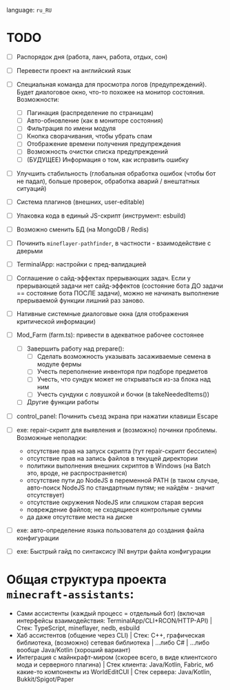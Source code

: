 language: `ru_RU`

# TODO

- [ ] Распорядок дня (работа, ланч, работа, отдых, сон)
- [ ] Перевести проект на английский язык
- [ ] Специальная команда для просмотра логов (предупреждений). Будет диалоговое окно, что-то похожее на монитор состояния.
  Возможности:
  - [ ] Пагинация (распределение по страницам)
  - [ ] Авто-обновление (как в мониторе состояния)
  - [ ] Фильтрация по имени модуля
  - [ ] Кнопка сворачивания, чтобы убрать спам
  - [ ] Отображение времени получения предупреждения 
  - [ ] Возможность очистки списка предупреждений
  - [ ] (БУДУЩЕЕ) Информация о том, как исправить ошибку
- [ ] Улучшить стабильность (глобальная обработка ошибок (чтобы бот не падал), больше проверок, обработка аварий / внештатных ситуаций)
- [ ] Система плагинов (внешних, user-editable)
- [ ] Упаковка кода в единый JS-скрипт (инструмент: esbuild)
- [ ] Возможно сменить БД (на MongoDB / Redis)
- [ ] Починить `mineflayer-pathfinder`, в частности - взаимодействие с дверьми
- [ ] TerminalApp: настройки с пред-валидацией
- [ ] Соглашение о сайд-эффектах прерывающих задач. Если у прерывающей задачи нет сайд-эффектов (состояние бота ДО задачи == состояние бота ПОСЛЕ задачи), можно не начинать выполнение прерываемой функции лишний раз заново.
- [ ] Нативные системные диалоговые окна (для отображения критической информации)

- [ ] Mod_Farm (farm.ts): привести в адекватное рабочее состоянее
  - [ ] Завершить работу над prepare():
    - [ ] Сделать возможность указывать засаживаемые семена в модуле фермы
    - [ ] Учесть переполнение инвенторя при подборе предметов
    - [ ] Учесть, что сундук может не открываться из-за блока над ним
    - [ ] Учесть сундуки с ловушкой и бочки (в takeNeededItems())
  - [ ] Другие функции работы
 
- [ ] control_panel: Починить съезд экрана при нажатии клавиши Escape

- [ ] exe: repair-скрипт для выявления и (возможно) починки проблемы. Возможные неполадки:
  - отсутствие прав на запуск скрипта (тут repair-скрипт бессилен)
  - отсутствие прав на запись файлов в текущей директории
  - политики выполнения внешних скриптов в Windows (на Batch это, вроде, не распространяется)
  - отсутствие пути до NodeJS в переменной PATH (в таком случае, авто-поиск NodeJS по стандартным путям; не найдём - значит отсутствует)
  - отсутствие окружения NodeJS или слишком старая версия
  - повреждение файлов; не сходящиеся контрольные суммы
  - да даже отсутствие места на диске
- [ ] exe: авто-определение языка пользователя до создания файла конфигурации
- [ ] exe: Быстрый гайд по синтаксису INI внутри файла конфигурации



# Общая структура проекта `minecraft-assistants`:

- Сами ассистенты (каждый процесс = отдельный бот) (включая интерфейсы взаимодействия: TerminalApp/CLI+RCON/HTTP-API)
    | Стек: TypeScript, mineflayer, nedb, esbuild
- Хаб ассистентов (общение через CLI)
    | Стек: C++, графическая библиотека, (возможно) сетевая библиотека
    |  ...либо C#
    |  ...либо вообще Java/Kotlin (хороший вариант) 
- Интеграция с майнкрафт-миром (скорее всего, в виде клиентского мода и серверного плагина)
    | Стек клиента: Java/Kotlin, Fabric, мб какие-то компоненты из WorldEditCUI
    | Стек сервера: Java/Kotlin, Bukkit/Spigot/Paper
